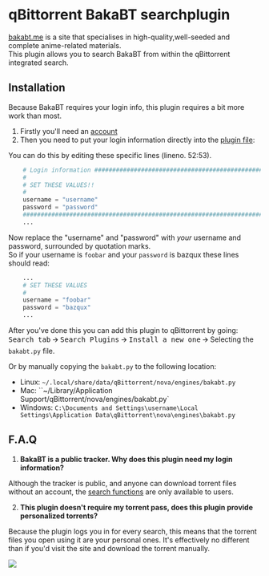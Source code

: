 qBittorrent BakaBT searchplugin
===============================

[bakabt.me](https://bakabt.me) is a site that specialises in high-quality,well-seeded and complete anime-related materials.  
This plugin allows you to search BakaBT from within the qBittorrent integrated search.

Installation
------------
Because BakaBT requires your login info, this plugin requires a bit more work than most.

1. Firstly you'll need an [account](https://bakabt.me/signup.php)
2. Then you need to put your login information directly into the [plugin file](engines/bakabt.py):

You can do this by editing these specific lines (lineno. 52:53).
```python
    # Login information ######################################################
    #
    # SET THESE VALUES!!
    #
    username = "username"
    password = "password"
    ##########################################################################
    ...
```
Now replace the "username" and "password" with *your* username and password, surrounded by quotation marks.  
So if your username is `foobar` and your `password` is bazqux these lines should read:
```python
    ...
    # SET THESE VALUES
    #
    username = "foobar"
    password = "bazqux"
    ...
```

After you've done this you can add this plugin to qBittorrent by going:  
 <kbd>Search tab</kbd> 🡪 <kbd>Search Plugins</kbd> 🡪 <kbd>Install a new one</kbd> 🡪 Selecting the `bakabt.py` file.

Or by manually copying the `bakabt.py` to the following location:
  * Linux: `~/.local/share/data/qBittorrent/nova/engines/bakabt.py`
  * Mac: ``~/Library/Application Support/qBittorrent/nova/engines/bakabt.py`
  * Windows: `C:\Documents and Settings\username\Local Settings\Application Data\qBittorrent\nova\engines\bakabt.py`

F.A.Q
-----

1. **BakaBT is a public tracker. Why does this plugin need my login information?**

  Although the tracker is public, and anyone can download torrent files without an account,
  the [search functions](https://bakabt.me/browse.php) are only available to users.

2. **This plugin doesn't require my torrent pass, does this plugin provide personalized torrents?**

  Because the plugin logs you in for every search, this means that the torrent files you open using it are your
  personal ones. It's effectively no different than if you'd visit the site and download the torrent manually.

![](https://bakabt.me/resources/img/bg_1920.png)
